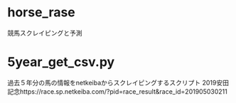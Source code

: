 # horse_rase
競馬スクレイピングと予測
# 5year_get_csv.py
過去５年分の馬の情報をnetkeibaからスクレイピングするスクリプト
2019安田記念https://race.sp.netkeiba.com/?pid=race_result&race_id=201905030211
